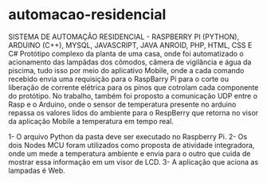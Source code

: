 # automacao-residencial
SISTEMA DE AUTOMAÇÃO RESIDENCIAL - RASPBERRY PI (PYTHON), ARDUINO (C++), MYSQL, JAVASCRIPT, JAVA ANROID, PHP, HTML, CSS E C# Protótipo complexo da planta de uma casa, onde foi automatizado o acionamento das lampâdas dos cômodos, câmera de vigilância e água da piscima, tudo isso por meio do aplicativo Mobile, onde a cada comando recebido envia uma requisição para o RaspBarry Pi para o corte ou liberação de corrente elétrica para os pinos que cotrolam cada componente do protótipo.  No trabalho, também foi proposto a comunicação UDP entre o Rasp e o Arduino, onde o sensor de temperatura presente no arduino repassa os valores lidos do ambiente para o RespBerry que retorna no visor da aplicação Mobile a temperatura em tempo real.

1- O arquivo Python da pasta deve ser executado no Raspberry Pi.
2- Os dois Nodes MCU foram utilizados como proposta de atividade integradora, onde um mede a temperatura ambiente e envia para 
o outro que cuida de mostrar essa informação em um visor de LCD.
3- A aplicação que aciona as lampadas é Web.


